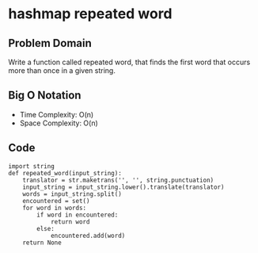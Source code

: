 # hashmap repeated word

## Problem Domain
Write a function called repeated word, that finds the first word that occurs more than once in a given string.

## Big O Notation
- Time Complexity: O(n)
- Space Complexity: O(n)

## Code
```
import string
def repeated_word(input_string):
    translator = str.maketrans('', '', string.punctuation)
    input_string = input_string.lower().translate(translator)
    words = input_string.split()
    encountered = set()
    for word in words:
        if word in encountered:
            return word
        else:
            encountered.add(word)
    return None
```